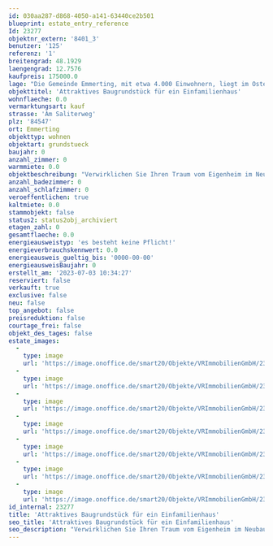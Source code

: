 ```yaml
---
id: 030aa287-d868-4050-a141-63440ce2b501
blueprint: estate_entry_reference
Id: 23277
objektnr_extern: '8401_3'
benutzer: '125'
referenz: '1'
breitengrad: 48.1929
laengengrad: 12.7576
kaufpreis: 175000.0
lage: "Die Gemeinde Emmerting, mit etwa 4.000 Einwohnern, liegt im Osten des Landkreises Altötting. \r\nEmmerting ist gut erreichbar über die St. 2108 und St. 2356 und liegt mitten im oberbayerischen Chemie-Dreieck. Die Wacker Chemie AG, OMV, Borealis, Chemiepark Gendorf, Alzchem sind einige große Betriebe. Diese werden auch von zahlreichen kleineren Firmen aus der Umgebung unterstützt.\r\nIm Ort  sind Ärzte, Supermärkte, Post, Banken, Handel, Apotheke, Handwerk, Bauhauptgewerbe, Energieversorgungsbetriebe und Dienstleistungsbetriebe vorhanden. Kindergarten und Grundschule können in Emmerting besucht werden, alle weiterführenden Schulen sind in den nahegelegenen Nachbarstädten. \r\n\r\nEine Anschlussmöglichkeit an das Bahnstreckennetz besteht über den Bahnhof Burgkirchen a.d. Alz in ca. 4 km Entfernung. Öffentliche Busverbindungen in die umliegenden Städte bzw. Gemeinden sind vorhanden. \r\n\r\nDie Umgebung bietet eine Vielzahl von Wiesen und Wäldern, die zum Entspannen, Wandern oder Radfahren einladen. Die Nähe zur Natur im Alztal  ermöglicht es Ihnen, die Vorzüge einer ruhigen und dennoch gut angebundenen Wohnlage zu genießen.\r\n\r\nIn nur ca. 7 km Entfernung befindet sich die Kreisstadt Altötting im Nordwesten.\r\nBurghausen ist in unmittelbarer Nähe, mit 1.051 Meter Länge hat die Stadt die längste Burg der Welt. Sie hat beste Einkaufsmöglichkeiten, eine sehr gute Infrastruktur, Ärzteschaft, Klinik, kulturelle Veranstaltungen, jegliche Möglichkeit der Freizeitgestaltung, Gastronomie, Grund- und weiterführende Schulen. Burghausen ist mit seiner modernen Infrastruktur der bedeutendste Standort des „ChemDelta Bavaria“, des bayerischen Chemiedreiecks. Die Stadt ist zudem berühmt durch die Jazzwochen.\r\nDie Landeshauptstadt München ist mittels Autobahn A94 in ca. 90 km erreichbar."
objekttitel: 'Attraktives Baugrundstück für ein Einfamilienhaus'
wohnflaeche: 0.0
vermarktungsart: kauf
strasse: 'Am Saliterweg'
plz: '84547'
ort: Emmerting
objekttyp: wohnen
objektart: grundstueck
baujahr: 0
anzahl_zimmer: 0
warmmiete: 0.0
objektbeschreibung: "Verwirklichen Sie Ihren Traum vom Eigenheim im Neubaugebiet \"Am Saliterweg\" in Emmerting.\r\n\r\nDas angebotene Grundstück befindet sich in einer ruhigen Wohnlage und guter Infrastruktur. \r\nAuf einer Grundstücksfläche von ca. 459 m² können Sie hier ein Einfamilienhaus mit Einliegerwohnung und Doppelgarage errichten. \r\n\r\nDie Erschließung des Grundstücks ist bereits abgeschlossen, der Fernwärmeanschluss ist gesichert und muss übernommen werden. Eine zusätzliche Investition in eine eigene Heizanlage entfällt dadurch. \r\n\r\nLaut des genehmigten Bebauungsplans Nr. 23 der Gemeinde Emmerting  vom 13.09.2022 ist die Errichtung von einem Einzelhaus mit maximal 2 Wohneinheiten zulässig. Die Art der baulichen Nutzung ist als allgemeines Wohngebiet gemäß § 4 BauNVO festgelegt, zudem gilt eine offene Bauweise.\r\nDabei ist eine Grundflächenzahl GRZ von 0,4 zulässig.\r\nDie Firstrichtung ist frei wählbar.\r\nJe Wohneinheit sind 2 Stellplätze (davon mindestens eine Garage oder Carport) eingeplant.\r\n\r\nEs besteht kein Bauzwang!\r\nNützen Sie diese Gelegenheit und vereinbaren Sie noch heute einen Besichtigungstermin."
anzahl_badezimmer: 0
anzahl_schlafzimmer: 0
veroeffentlichen: true
kaltmiete: 0.0
stammobjekt: false
status2: status2obj_archiviert
etagen_zahl: 0
gesamtflaeche: 0.0
energieausweistyp: 'es besteht keine Pflicht!'
energieverbrauchskennwert: 0.0
energieausweis_gueltig_bis: '0000-00-00'
energieausweisBaujahr: 0
erstellt_am: '2023-07-03 10:34:27'
reserviert: false
verkauft: true
exclusive: false
neu: false
top_angebot: false
preisreduktion: false
courtage_frei: false
objekt_des_tages: false
estate_images:
  -
    type: image
    url: 'https://image.onoffice.de/smart20/Objekte/VRImmobilienGmbH/23277/909d8be7-7abd-4c39-826f-265ae0fdb2ed.jpg'
  -
    type: image
    url: 'https://image.onoffice.de/smart20/Objekte/VRImmobilienGmbH/23277/c086fca3-8843-4add-8ca0-10c9fce49076.jpg'
  -
    type: image
    url: 'https://image.onoffice.de/smart20/Objekte/VRImmobilienGmbH/23277/43e772b9-7b64-44f3-8090-1ac33a31acc5.jpg'
  -
    type: image
    url: 'https://image.onoffice.de/smart20/Objekte/VRImmobilienGmbH/23277/d9b465f1-ff8d-45e7-9a9e-63c6c8a9714c.jpg'
  -
    type: image
    url: 'https://image.onoffice.de/smart20/Objekte/VRImmobilienGmbH/23277/a7d4471b-0471-4e62-b7ed-92802a5e10b5.jpg'
  -
    type: image
    url: 'https://image.onoffice.de/smart20/Objekte/VRImmobilienGmbH/23277/d4e705e6-011e-410d-a206-4dcf99eaed37.jpg'
  -
    type: image
    url: 'https://image.onoffice.de/smart20/Objekte/VRImmobilienGmbH/23277/_459935.jpg'
id_internal: 23277
title: 'Attraktives Baugrundstück für ein Einfamilienhaus'
seo_title: 'Attraktives Baugrundstück für ein Einfamilienhaus'
seo_description: "Verwirklichen Sie Ihren Traum vom Eigenheim im Neubaugebiet \"Am Saliterweg\" in Emmerting.\r\n\r\nDas angebotene Grundstück befindet sich in einer ruhigen Wohnlage "
---
```

